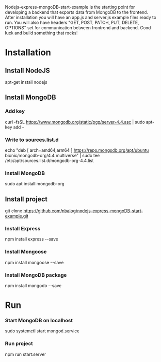Nodejs-express-mongoDB-start-example is the starting point for developing a backend that exports data from MongoDB to the frontend. After installation you will have an app.js and server.js example files ready to run. You will also have headers "GET, POST, PATCH, PUT, DELETE, OPTIONS" set for communication between frontrend and backend. Good luck and build something that rocks!   
# Installation
## Install NodeJS
apt-get install nodejs
## Install MongoDB 
### Add key
curl -fsSL https://www.mongodb.org/static/pgp/server-4.4.asc | sudo apt-key add -  
### Write to sources.list.d
echo "deb [ arch=amd64,arm64 ] https://repo.mongodb.org/apt/ubuntu bionic/mongodb-org/4.4 multiverse" | sudo tee /etc/apt/sources.list.d/mongodb-org-4.4.list  
### Install MongoDB
sudo apt install mongodb-org 
## Install project
git clone https://github.com/nbalog/nodejs-express-mongoDB-start-example.git
### Install Express
npm install express --save
### Install Mongoose  
npm install mongoose --save
### Install MongoDB package   
npm install mongodb --save

# Run
### Start MongoDB on localhost
sudo systemctl start mongod.service
### Run project  
npm run start:server  

